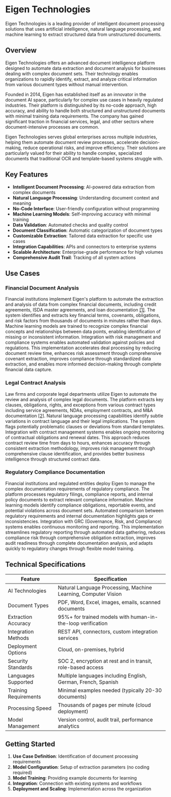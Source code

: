 # Eigen Technologies

Eigen Technologies is a leading provider of intelligent document processing solutions that uses artificial intelligence, natural language processing, and machine learning to extract structured data from unstructured documents.

## Overview

Eigen Technologies offers an advanced document intelligence platform designed to automate data extraction and document analysis for businesses dealing with complex document sets. Their technology enables organizations to rapidly identify, extract, and analyze critical information from various document types without manual intervention.

Founded in 2014, Eigen has established itself as an innovator in the document AI space, particularly for complex use cases in heavily regulated industries. Their platform is distinguished by its no-code approach, high accuracy, and ability to handle both structured and unstructured documents with minimal training data requirements. The company has gained significant traction in financial services, legal, and other sectors where document-intensive processes are common.

Eigen Technologies serves global enterprises across multiple industries, helping them automate document review processes, accelerate decision-making, reduce operational risks, and improve efficiency. Their solutions are particularly valued for their ability to handle complex, specialized documents that traditional OCR and template-based systems struggle with.

## Key Features

- **Intelligent Document Processing**: AI-powered data extraction from complex documents
- **Natural Language Processing**: Understanding document context and meaning
- **No-Code Interface**: User-friendly configuration without programming
- **Machine Learning Models**: Self-improving accuracy with minimal training
- **Data Validation**: Automated checks and quality control
- **Document Classification**: Automatic categorization of document types
- **Customizable Extraction**: Tailored data extraction for specific use cases
- **Integration Capabilities**: APIs and connectors to enterprise systems
- **Scalable Architecture**: Enterprise-grade performance for high volumes
- **Comprehensive Audit Trail**: Tracking of all system actions

## Use Cases

### Financial Document Analysis

Financial institutions implement Eigen's platform to automate the extraction and analysis of data from complex financial documents, including credit agreements, ISDA master agreements, and loan documentation [[1]](https://www.sirion.ai/library/contract-ai/eigen/ai-document-data-extraction-for-financial-services/). The system identifies and extracts key financial terms, covenants, obligations, and risk factors from thousands of documents in minutes rather than days. Machine learning models are trained to recognize complex financial concepts and relationships between data points, enabling identification of missing or inconsistent information. Integration with risk management and compliance systems enables automated validation against policies and regulations. This implementation accelerates deal processing by reducing document review time, enhances risk assessment through comprehensive covenant extraction, improves compliance through standardized data extraction, and enables more informed decision-making through complete financial data capture.

### Legal Contract Analysis

Law firms and corporate legal departments utilize Eigen to automate the review and analysis of complex legal documents. The platform extracts key clauses, obligations, rights, and exceptions from various contract types including service agreements, NDAs, employment contracts, and M&A documentation [[2]](https://www.deep-analysis.net/vendor-vignette-0/eigen/). Natural language processing capabilities identify subtle variations in contract language and their legal implications. The system flags potentially problematic clauses or deviations from standard templates. Integration with contract management systems enables ongoing monitoring of contractual obligations and renewal dates. This approach reduces contract review time from days to hours, enhances accuracy through consistent extraction methodology, improves risk management through comprehensive clause identification, and provides better business intelligence through structured contract data.

### Regulatory Compliance Documentation

Financial institutions and regulated entities deploy Eigen to manage the complex documentation requirements of regulatory compliance. The platform processes regulatory filings, compliance reports, and internal policy documents to extract relevant compliance information. Machine learning models identify compliance obligations, reportable events, and potential violations across document sets. Automated comparison between regulatory requirements and internal documentation highlights gaps or inconsistencies. Integration with GRC (Governance, Risk, and Compliance) systems enables continuous monitoring and reporting. This implementation streamlines regulatory reporting through automated data gathering, reduces compliance risk through comprehensive obligation extraction, improves audit readiness through complete documentation analysis, and adapts quickly to regulatory changes through flexible model training.

## Technical Specifications

| Feature | Specification |
|---------|---------------|
| AI Technologies | Natural Language Processing, Machine Learning, Computer Vision |
| Document Types | PDF, Word, Excel, images, emails, scanned documents |
| Extraction Accuracy | 95%+ for trained models with human-in-the-loop verification |
| Integration Methods | REST API, connectors, custom integration services |
| Deployment Options | Cloud, on-premises, hybrid |
| Security Standards | SOC 2, encryption at rest and in transit, role-based access |
| Languages Supported | Multiple languages including English, German, French, Spanish |
| Training Requirements | Minimal examples needed (typically 20-30 documents) |
| Processing Speed | Thousands of pages per minute (cloud deployment) |
| Model Management | Version control, audit trail, performance analytics |

## Getting Started

1. **Use Case Definition**: Identification of document processing requirements
2. **Model Configuration**: Setup of extraction parameters (no coding required)
3. **Model Training**: Providing example documents for learning
4. **Integration**: Connection with existing systems and workflows
5. **Deployment and Scaling**: Implementation across the organization
